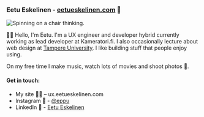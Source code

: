
### Eetu Eskelinen - [eetueskelinen.com](https://ux.eetueskelinen.com) :dizzy:

![Spinning on a chair thinking.](https://media.giphy.com/media/37Uer6MbSlFgA/giphy.gif)

🖖🏻 Hello, I'm Eetu. I'm a UX engineer and developer hybrid currently working as lead developer at Kameratori.fi. I also occasionally lecture about web design at [Tampere University](https://www.tuni.fi/en). I like building stuff that people enjoy using. 

On my free time I make music, watch lots of movies and shoot photos 📸.

#### Get in touch:
- My site 👨‍💻 – ux.eetueskelinen.com
- Instagram 🌅 - [@eppu](https://www.instagram.com/eppu/)
- LinkedIn 🤖 - [Eetu Eskelinen](https://www.linkedin.com/in/eetueskelinen/)


